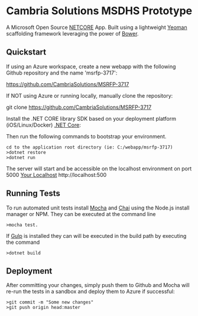 Cambria Solutions MSDHS Prototype
===============================

A Microsoft Open Source [NETCORE](https://www.microsoft.com/net/core/platform) App.  Built using a lightweight [Yeoman](http://yeoman.io/) scaffolding framework
leveraging the power of [Bower](https://bower.io/).

Quickstart
----------

If using an Azure workspace, create a new webapp with the following Github
repository and the name 'msrfp-3717':

https://github.com/CambriaSolutions/MSRFP-3717

If NOT using Azure or running locally, manually clone the repository:

git clone https://github.com/CambriaSolutions/MSRFP-3717

Install the .NET CORE library SDK based on your deployment platform (iOS/Linux/Docker)
[.NET Core](https://www.microsoft.com/net/core#windows):

Then run the following commands to bootstrap your environment.

    cd to the application root directory (ie: C:/webapp/msrfp-3717)
    >dotnet restore
    >dotnet run

The server will start and be accessible on the localhost environment on port 5000
[Your Localhost](http://localhost:5000) http://localhost:500

Running Tests
-------------

To run automated unit tests install [Mocha](http://mochajs.org/) and [Chai](http://chaijs.com) using the Node.js install manager or NPM.  They can be executed at the command line 

    >mocha test.  

If [Gulp](http://gulpjs.com) is installed they can will be executed in the build path by executing the command 

    >dotnet build

Deployment
----------

After committing your changes, simply push them to Github and Mocha will re-run the tests in a sandbox and deploy them to Azure if 
successful:

    >git commit -m "Some new changes"
    >git push origin head:master
